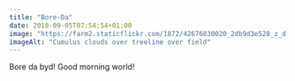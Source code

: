 ```yaml
---
title: "Bore-Da"
date: 2018-09-05T07:54:54+01:00
image: "https://farm2.staticflickr.com/1872/42676830020_2db9d3e528_z_d.jpg"
imageAlt: "Cumulus clouds over treeline over field"
---
```


Bore da byd! Good morning world!

